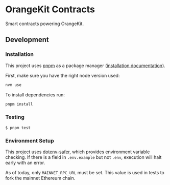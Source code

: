 # OrangeKit Contracts

Smart contracts powering OrangeKit.

## Development

### Installation

This project uses [pnpm](https://pnpm.io/) as a package manager
([installation documentation](https://pnpm.io/installation)).

First, make sure you have the right node version used:

```bash
nvm use
```

To install dependencies run:

```bash
pnpm install
```

### Testing

```
$ pnpm test
```

### Environment Setup

This project uses [dotenv-safer](https://github.com/vincentvella/dotenv-safer),
which provides environment variable checking. If there is a field in
`.env.example` but not `.env`, execution will halt early with an error.

As of today, only `MAINNET_RPC_URL` must be set. This value is used in tests to
fork the mainnet Ethereum chain.
